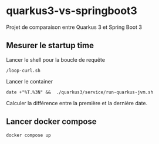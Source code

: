 # quarkus3-vs-springboot3

Projet de comparaison entre Quarkus 3 et Spring Boot 3

## Mesurer le startup time

Lancer le shell pour la boucle de requête

```shell script
/loop-curl.sh
```

Lancer le container

```shell script
date +"%T.%3N" &&  ./quarkus3/service/run-quarkus-jvm.sh
```

Calculer la différence entre la première et la dernière date.

## Lancer docker compose

```shell script
docker compose up
```